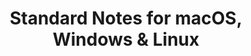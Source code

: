 ---
name: Standard Notes
url: 'https://app.standardnotes.org'
category: Productivity
title: 'Standard Notes for macOS, Windows & Linux'
key: standard-notes

---